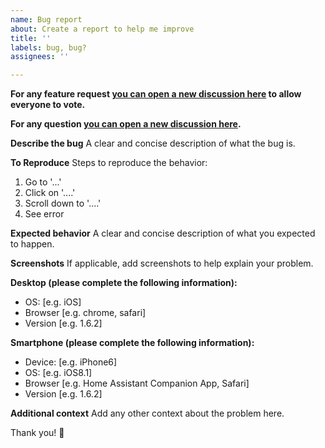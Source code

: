 ```yaml
---
name: Bug report
about: Create a report to help me improve
title: ''
labels: bug, bug?
assignees: ''

---
```


**For any feature request [you can open a new discussion here](https://github.com/Clooos/Bubble-Card/discussions/categories/feature-requests) to allow everyone to vote.**

**For any question [you can open a new discussion here](https://github.com/Clooos/Bubble-Card/discussions/categories/q-a).**

**Describe the bug**
A clear and concise description of what the bug is.

**To Reproduce**
Steps to reproduce the behavior:
1. Go to '...'
2. Click on '....'
3. Scroll down to '....'
4. See error

**Expected behavior**
A clear and concise description of what you expected to happen.

**Screenshots**
If applicable, add screenshots to help explain your problem.

**Desktop (please complete the following information):**
 - OS: [e.g. iOS]
 - Browser [e.g. chrome, safari]
 - Version [e.g. 1.6.2]

**Smartphone (please complete the following information):**
 - Device: [e.g. iPhone6]
 - OS: [e.g. iOS8.1]
 - Browser [e.g. Home Assistant Companion App, Safari]
 - Version [e.g. 1.6.2]

**Additional context**
Add any other context about the problem here.

Thank you! 🍻
